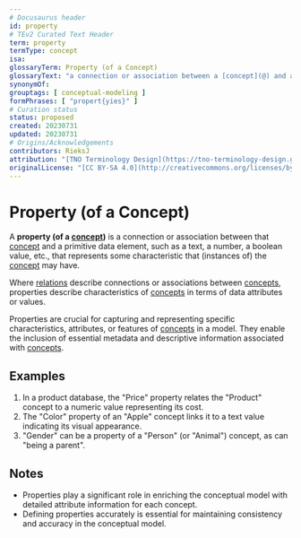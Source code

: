 ```yaml
---
# Docusaurus header
id: property
# TEv2 Curated Text Header
term: property
termType: concept
isa:
glossaryTerm: Property (of a Concept)
glossaryText: "a connection or association between a [concept](@) and a primitive data element, such as a text or a number, that represents some characteristic that instances of the [concept](@) may have."
synonymOf: 
grouptags: [ conceptual-modeling ]
formPhrases: [ "propert{yies}" ]
# Curation status
status: proposed
created: 20230731
updated: 20230731
# Origins/Acknowledgements
contributors: RieksJ
attribution: "[TNO Terminology Design](https://tno-terminology-design.github.io/tev2-specifications/docs)"
originalLicense: "[CC BY-SA 4.0](http://creativecommons.org/licenses/by-sa/4.0/?ref=chooser-v1)"
---
```


# Property (of a Concept)

A **property (of a [concept](@))** is a connection or association between that [concept](@) and a primitive data element, such as a text, a number, a boolean value, etc., that represents some characteristic that (instances of) the [concept](@) may have.

Where [relations](@) describe connections or associations between [concepts](@), properties describe characteristics of [concepts](@) in terms of data attributes or values.

Properties are crucial for capturing and representing specific characteristics, attributes, or features of [concepts](@) in a model. They enable the inclusion of essential metadata and descriptive information associated with [concepts](@).

## Examples

1. In a product database, the "Price" property relates the "Product" concept to a numeric value representing its cost.
2. The "Color" property of an "Apple" concept links it to a text value indicating its visual appearance.
3. "Gender" can be a property of a "Person" (or "Animal") concept, as can "being a parent".

## Notes

- Properties play a significant role in enriching the conceptual model with detailed attribute information for each concept.
- Defining properties accurately is essential for maintaining consistency and accuracy in the conceptual model.
